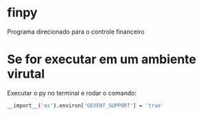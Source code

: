 # finpy
Programa direcionado para o controle financeiro

# Se for executar em um ambiente virutal
Executar o py no terminal e rodar o comando:
```bash
__import__('os').environ['GEVENT_SUPPORT'] = 'true'
```
